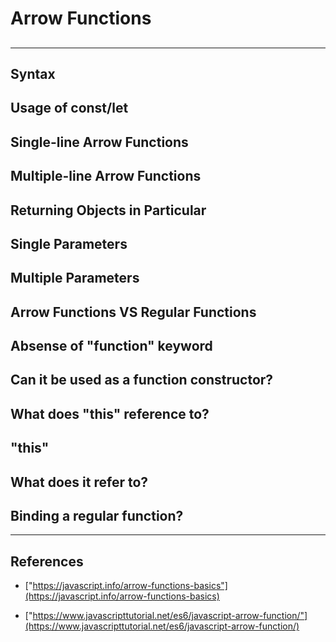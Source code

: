 # Arrow Functions

## 

---

## Syntax

## Usage of const/let

## Single-line Arrow Functions

## Multiple-line Arrow Functions

## Returning Objects in Particular

## Single Parameters

## Multiple Parameters

## Arrow Functions VS Regular Functions

## Absense of "function" keyword

## Can it be used as a function constructor?

## What does "this" reference to?

## "this"

## What does it refer to?

## Binding a regular function?

---

## References

- ["https://javascript.info/arrow-functions-basics"](https://javascript.info/arrow-functions-basics)

- ["https://www.javascripttutorial.net/es6/javascript-arrow-function/"](https://www.javascripttutorial.net/es6/javascript-arrow-function/)
